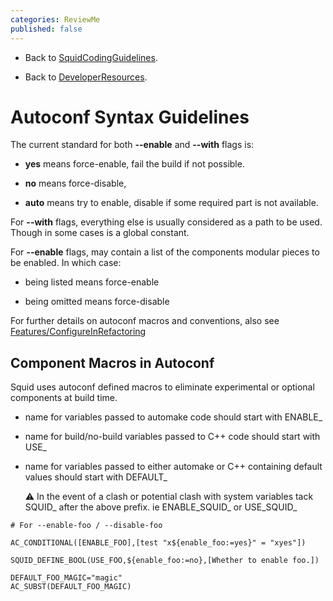 ```yaml
---
categories: ReviewMe
published: false
---
```

  - Back to
    [SquidCodingGuidelines](/DeveloperResources/SquidCodingGuidelines).

  - Back to
    [DeveloperResources](/DeveloperResources).

# Autoconf Syntax Guidelines

The current standard for both **--enable** and **--with** flags is:

  - **yes** means force-enable, fail the build if not possible.

  - **no** means force-disable,

  - **auto** means try to enable, disable if some required part is not
    available.

For **--with** flags, everything else is usually considered as a path to
be used. Though in some cases is a global constant.

For **--enable** flags, may contain a list of the components modular
pieces to be enabled. In which case:

  - being listed means force-enable

  - being omitted means force-disable

For further details on autoconf macros and conventions, also see
[Features/ConfigureInRefactoring](/Features/ConfigureInRefactoring)

## Component Macros in Autoconf

Squid uses autoconf defined macros to eliminate experimental or optional
components at build time.

  - name for variables passed to automake code should start with
    ENABLE_

  - name for build/no-build variables passed to C++ code should start
    with USE_

  - name for variables passed to either automake or C++ containing
    default values should start with DEFAULT_
    
    :warning:
    In the event of a clash or potential clash with system variables
    tack SQUID_ after the above prefix. ie ENABLE_SQUID_ or
    USE_SQUID_

<!-- end list -->

    # For --enable-foo / --disable-foo
    
    AC_CONDITIONAL([ENABLE_FOO],[test "x${enable_foo:=yes}" = "xyes"])
    
    SQUID_DEFINE_BOOL(USE_FOO,${enable_foo:=no},[Whether to enable foo.])
    
    DEFAULT_FOO_MAGIC="magic"
    AC_SUBST(DEFAULT_FOO_MAGIC)
